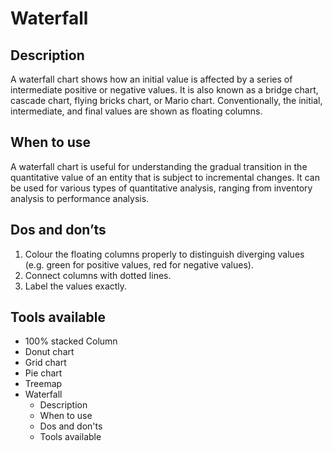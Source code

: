 <!---
Waterfall - Part-to-a-whole content
-->

<!--- Waterfall icon assets/img/part_to_a_whole/waterfall_icon.svg --->
# Waterfall

## Description

A waterfall chart shows how an initial value is affected by a series of intermediate positive or negative values. It is also known as a bridge chart, cascade chart, flying bricks chart, or Mario chart. Conventionally, the initial, intermediate, and final values are shown as floating columns. 

## When to use

A waterfall chart is useful for understanding the gradual transition in the quantitative value of an entity that is subject to incremental changes. It can be used for various types of quantitative analysis, ranging from inventory analysis to performance analysis.

## Dos and don’ts <!--- assets/img/part_to_a_whole/waterfall_dosdonts_1.svg --->

1. Colour the floating columns properly to  distinguish diverging values (e.g. green for positive values, red for negative values).
2. Connect columns with dotted lines.
3. Label the values exactly.

## Tools available
<!--- Buttons with link to the different tools --->


<!---
Side bar 
-->
- 100% stacked Column
- Donut chart
- Grid chart
- Pie chart
- Treemap
- Waterfall
    - Description
    - When to use
    - Dos and don'ts
    - Tools available

